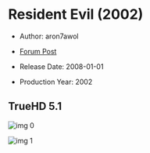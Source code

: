 # Resident Evil (2002)

* Author: aron7awol

* [Forum Post](https://www.avsforum.com/threads/bass-eq-for-filtered-movies.2995212/post-58322072)

* Release Date: 2008-01-01
* Production Year: 2002

## TrueHD 5.1

![img 0](https://i.imgur.com/H5k9qoh.jpg)

![img 1](https://i.imgur.com/8WMsJBQ.jpg)

